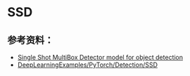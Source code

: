 # SSD

## 参考资料：
- [Single Shot MultiBox Detector model for object detection](https://pytorch.org/hub/nvidia_deeplearningexamples_ssd/)
- [DeepLearningExamples/PyTorch/Detection/SSD](https://github.com/NVIDIA/DeepLearningExamples/tree/master/PyTorch/Detection/SSD)
